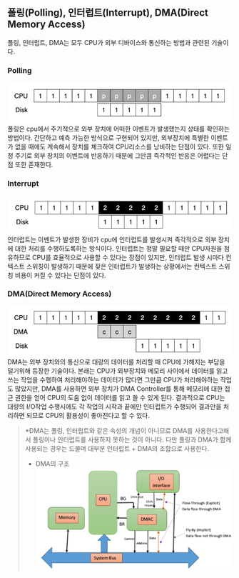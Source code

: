 ## 폴링(Polling), 인터럽트(Interrupt), DMA(Direct Memory Access)
폴링, 인터럽트, DMA는 모두 CPU가 외부 디바이스와 통신하는 방법과 관련된 기술이다.

### Polling
![img.png](../assets/polling_process.png)
폴링은 cpu에서 주기적으로 외부 장치에 어떠한 이벤트가 발생했는지 상태를 확인하는 방법이다.
간단하고 예측 가능한 방식으로 구현되어 있지만, 외부장치에 특별한 이벤트가 없을 때에도 계속해서 장치를 체크하여 CPU리소스를 낭비하는 단점이 있다.
또한 일정 주기로 외부 장치의 이벤트에 반응하기 때문에 그만큼 즉각적인 반응은 어렵다는 단점 또한 존재한다.

### Interrupt
![img_1.png](../assets/interrupt_process.png)
인터럽트는 이벤트가 발생한 장비가 cpu에 인터럽트를 발생시켜 즉각적으로 외부 장치에 대한 처리를 수행하도록하는 방식이다.
인터럽트는 정말 필요할 때만 CPU자원을 점유하므로 CPU를 효율적으로 사용할 수 있다는 장점이 있지만, 인터럽트 발생 시마다 컨텍스트 스위칭이 발생하기 때문에 잦은 인터럽트가 발생하는 상황에서는 컨텍스트 스위칭 비용이 커질 수 있다는 단점이 있다.

### DMA(Direct Memory Access)
![img_2.png](../assets/dma_process.png)
DMA는 외부 장치와의 통신으로 대량의 데이터를 처리할 때 CPU에 가해지는 부담을 덜기위해 등장한 기술이다. 
본래는 CPU가 외부장치와 메모리 사이에서 데이터를 읽고 쓰는 작업을 수행하여 처리해야하는 데이터가 많다면 그만큼 CPU가 처리해야하는 작업도 많았지만, DMA를 사용하면 외부 장치가 DMA Controller를 통해 메모리에 대한 접근 권한을 얻어 CPU의 도움 없이 데이터를 읽고 쓸 수 있게 된다.
결과적으로 CPU는 대량의 I/O작업 수행시에도 각 작업의 시작과 끝에만 인터럽트가 수행되어 결과만을 처리하면 되므로 CPU의 활용성이 좋아진다고 할 수 있다.
> *DMA는 폴링, 인터럽트와 같은 속성의 개념이 아니므로 DMA를 사용한다고해서 폴링이나 인터럽트를 사용하지 못하는 것이 아니다. 다만 폴링과 DMA가 함께 사용되는 경우는 드물며 대부분 인터럽트 + DMA의 조합으로 사용한다.
> - DMA의 구조
>   ![img_3.png](../assets/dma.png)
